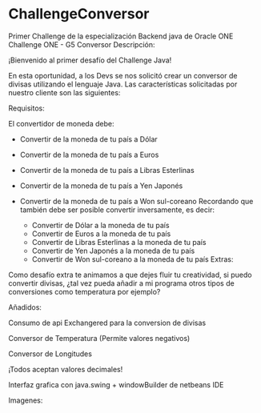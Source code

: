 # ChallengeConversor
Primer Challenge de la especialización Backend java de Oracle ONE
Challenge ONE - G5
Conversor
Descripción:

¡Bienvenido al primer desafío del Challenge Java!

En esta oportunidad, a los Devs se nos solicitó crear un conversor de divisas utilizando el lenguaje Java. Las características solicitadas por nuestro cliente son las siguientes:

Requisitos:

El convertidor de moneda debe:

  - Convertir de la moneda de tu país a Dólar
  - Convertir de la moneda de tu país  a Euros
  - Convertir de la moneda de tu país  a Libras Esterlinas
  - Convertir de la moneda de tu país  a Yen Japonés
  - Convertir de la moneda de tu país  a Won sul-coreano
Recordando que también debe ser posible convertir inversamente, es decir:

    - Convertir de Dólar a la moneda de tu país
    - Convertir de Euros a la moneda de tu país
    - Convertir de Libras Esterlinas a la moneda de tu país
    - Convertir de Yen Japonés a la moneda de tu país
    - Convertir de Won sul-coreano a la moneda de tu país
Extras:

Como desafío extra te animamos a que dejes fluir tu creatividad, si puedo convertir divisas, ¿tal vez pueda añadir a mi programa otros tipos de conversiones como temperatura por ejemplo?

Añadidos:

Consumo de api Exchangered para la conversion de divisas

Conversor de Temperatura (Permite valores negativos)

Conversor de Longitudes

¡Todos aceptan valores decimales!

Interfaz grafica con java.swing + windowBuilder de netbeans IDE

Imagenes:
